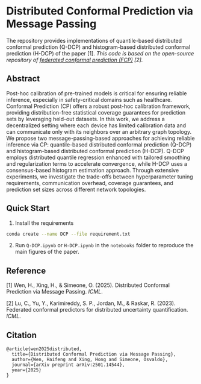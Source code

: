 # Distributed Conformal Prediction via Message Passing

The repository provides implementations of quantile-based distributed conformal prediction (Q-DCP) and histogram-based distributed conformal prediction (H-DCP) of the paper [1]. *This code is based on the open-source repository of [federated conformal prediction (FCP)](https://github.com/clu5/federated-conformal) [2].*

## Abstract

Post-hoc calibration of pre-trained models is critical for ensuring reliable inference, especially in safety-critical domains such as healthcare. Conformal Prediction (CP) offers a robust post-hoc calibration framework, providing distribution-free statistical coverage guarantees for prediction sets by leveraging held-out datasets. In this work, we address a decentralized setting where each device has limited calibration data and can communicate only with its neighbors over an arbitrary graph topology. We propose two message-passing-based approaches for achieving reliable inference via CP: quantile-based distributed conformal prediction (Q-DCP) and histogram-based distributed conformal prediction (H-DCP). Q-DCP employs distributed quantile regression enhanced with tailored smoothing and regularization terms to accelerate convergence, while H-DCP uses a consensus-based histogram estimation approach. Through extensive experiments, we investigate the trade-offs between hyperparameter tuning requirements, communication overhead, coverage guarantees, and prediction set sizes across different network topologies.

## Quick Start

1. Install the requirements

```bash
conda create --name DCP --file requirement.txt
```

2. Run `Q-DCP.ipynb` or `H-DCP.ipynb` in the `notebooks` folder to reproduce the main figures of the paper.

## Reference

[1] Wen, H., Xing, H., & Simeone, O. (2025). Distributed Conformal Prediction via Message Passing. *ICML*.

[2] Lu, C., Yu, Y., Karimireddy, S. P., Jordan, M., & Raskar, R. (2023). Federated conformal predictors for distributed uncertainty quantification. *ICML*.

## Citation

```
@article{wen2025distributed,
  title={Distributed Conformal Prediction via Message Passing},
  author={Wen, Haifeng and Xing, Hong and Simeone, Osvaldo},
  journal={arXiv preprint arXiv:2501.14544},
  year={2025}
}
```
